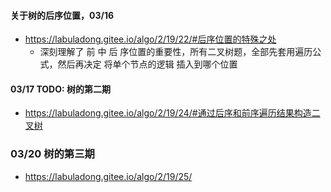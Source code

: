 #### 关于树的后序位置，03/16

- https://labuladong.gitee.io/algo/2/19/22/#后序位置的特殊之处
  - 深刻理解了 前 中 后 序位置的重要性，所有二叉树题，全部先套用遍历公式，然后再决定 将单个节点的逻辑 插入到哪个位置

#### 03/17 TODO: 树的第二期

- https://labuladong.gitee.io/algo/2/19/24/#通过后序和前序遍历结果构造二叉树

### 03/20 树的第三期

- https://labuladong.gitee.io/algo/2/19/25/
